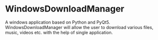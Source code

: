 # WindowsDownloadManager
A windows application based on Python and PyQt5. WindowsDownloadManager will allow the user to download various files, music, videos etc. with the help of single application.
